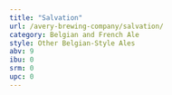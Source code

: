 ```yaml
---
title: "Salvation"
url: /avery-brewing-company/salvation/
category: Belgian and French Ale
style: Other Belgian-Style Ales
abv: 9
ibu: 0
srm: 0
upc: 0
---
```


